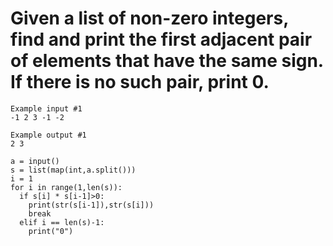 # Given a list of non-zero integers, find and print the first adjacent pair of elements that have the same sign. If there is no such pair, print 0.
```
Example input #1
-1 2 3 -1 -2

Example output #1
2 3
```

```
a = input()
s = list(map(int,a.split()))
i = 1
for i in range(1,len(s)):
  if s[i] * s[i-1]>0:
    print(str(s[i-1]),str(s[i]))
    break
  elif i == len(s)-1:
    print("0")
```
